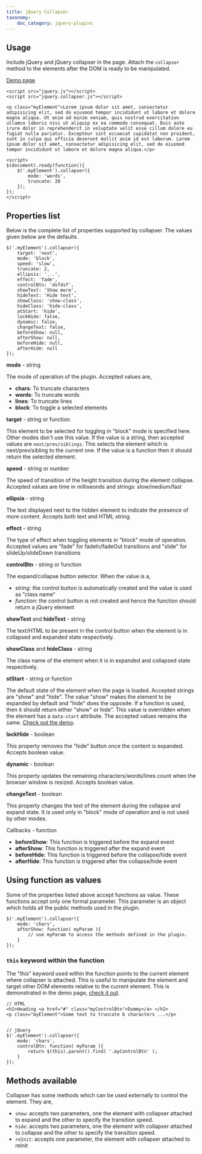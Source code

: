 ```yaml
---
title: jQuery Collapser
taxonomy:
    doc_category: jquery-plugins
---
```


## Usage

Include jQuery and jQuery collapser in the page. Attach the `collapser` method to the elements after the DOM is ready to be manipulated.

[Demo page](/demos/jquery-collapser/)

    <script src="jquery.js"></script>  
    <script src="jquery.collapser.js"></script>

    <p class="myElement">Lorem ipsum dolor sit amet, consectetur adipisicing elit, sed do eiusmod tempor incididunt ut labore et dolore magna aliqua. Ut enim ad minim veniam, quis nostrud exercitation ullamco laboris nisi ut aliquip ex ea commodo consequat. Duis aute irure dolor in reprehenderit in voluptate velit esse cillum dolore eu fugiat nulla pariatur. Excepteur sint occaecat cupidatat non proident, sunt in culpa qui officia deserunt mollit anim id est laborum. Lorem ipsum dolor sit amet, consectetur adipisicing elit, sed do eiusmod tempor incididunt ut labore et dolore magna aliqua.</p>

    <script>
    $(document).ready(function(){
        $('.myElement').collapser({
            mode: 'words',
            truncate: 20
        });
    });
    </script>

## Properties list

Below is the complete list of properties supported by collapser. The values given below are the defaults.

    $('.myElement').collapser({
        target: 'next',
        mode: 'block',
        speed: 'slow',
        truncate: 2,
        ellipsis: '...',
        effect: 'fade',
        controlBtn: 'dsfdsf',
        showText: 'Show more',
        hideText: 'Hide text',
        showClass: 'show-class',
        hideClass: 'hide-class',
        atStart: 'hide',
        lockHide: false,
        dynamic: false,
        changeText: false,
        beforeShow: null,
        afterShow: null,
        beforeHide: null,
        afterHide: null
    });

**mode** - string

The mode of operation of the plugin. Accepted values are,

- **chars**: To truncate characters
- **words**: To truncate words
- **lines**: To truncate lines
- **block**: To toggle a selected elements

**target** - string or function

This element to be selected for toggling in "block" mode is specified here. Other modes don't use this value. If the value is a string, then accepted values are `next/prev/siblings`. This selects the element which is next/prev/sibling to the current one. If the value is a function then it should return the selected element.

**speed** - string or number

The speed of transition of the height transition during the element collapse. Accepted values are time in milliseonds and strings: slow/medium/fast

**ellipsis** - string

The text displayed next to the hidden element to indicate the presence of more content. Accepts both text and HTML string.

**effect** - string

The type of effect when toggling elements in "block" mode of operation. Accepted values are "fade" for fadeIn/fadeOut transitions and "slide" for slideUp/slideDown transitions

**controlBtn** - string or function

The expand/collapse button selector. When the value is a,

- _string_: the control button is automatically created and the value is used as "class name"
- _function_: the control button is not created and hence the function should return a jQuery element

**showText** and **hideText** - string

The text/HTML to be present in the control button when the element is in collapsed and expanded state respectively.

**showClass** and **hideClass** - string

The class name of the element when it is in expanded and collapsed state respectively.

**stStart** - string or function

The default state of the element when the page is loaded. Accepted strings are "show" and "hide". The value "show" makes the element to be expanded by default and "hide" does the opposite. If a function is used, then it should return either "show" or hide". This value is overridden when the element has a `data-start` attribute. The accepted values remains the same. [Check out the demo](/demos/jquery-collapser/).

**lockHide** - boolean

This property removes the "hide" button once the content is expanded. Accepts boolean value.

**dynamic** - boolean

This property updates the remaining characters/words/lines count when the browser window is resized. Accepts boolean value.

**changeText** - boolean

This property changes the text of the element during the collapse and expand state. It is used only in "block" mode of operation and is not used by other modes.

Callbacks - function

- **beforeShow**: This function is triggered before the expand event
- **afterShow**: This function is triggered after the expand event
- **beforeHide**: This function is triggered before the collapse/hide event
- **afterHide**: This function is triggered after the collapse/hide event

## Using function as values

Some of the properties listed above accept functions as value. These functions accept only one formal parameter. This parameter is an object which holds all the public methods used in the plugin.

    $('.myElement').collapser({
        mode: 'chars',
        afterShow: function( myParam ){
            // use myParam to access the methods defined in the plugin.
        }
    });

### `this` keyword within the function

The "this" keyword used within the function points to the current element where collapser is attached. This is useful to manipulate the element and target other DOM elements relative to the current element. This is demonstrated in the demo page, [check it out](/demos/jquery-collapser/).

    // HTML
    <h2>Heading <a href="#" class="myControlBtn">Dummy</a> </h2>
    <p class="myElement">Some text to truncate b characters ...</p>


    // jQuery
    $('.myElement').collapser({
        mode: 'chars',
        controlBtn: function( myParam ){
            return $(this).parent().find( '.myControlBtn' );
        }
    });

## Methods available

Collapser has some methods which can be used externally to control the element. They are,

- `show`: accepts two parameters, one the element with collapser attached to expand and the other to specify the transition speed.
- `hide`: accepts two parameters, one the element with collapser attached to collapse and the other to specify the transition speed.
- `reInit`: accepts one parameter, the element with collapser attached to reInit